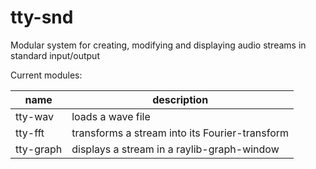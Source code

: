 # tty-snd
Modular system for creating, modifying and displaying audio streams in standard input/output

Current modules:

name | description
--- | ---
tty-wav | loads a wave file
tty-fft | transforms a stream into its Fourier-transform
tty-graph | displays a stream in a raylib-graph-window
